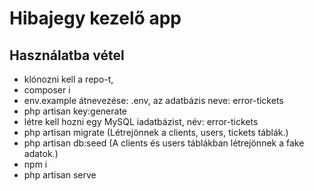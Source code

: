 # Hibajegy kezelő app

## Használatba vétel
- klónozni kell a repo-t, 
- composer i
- env.example átnevezése: .env, az adatbázis neve: error-tickets
- php artisan key:generate
- létre kell hozni egy MySQL iadatbázist, név: error-tickets
- php artisan migrate (Létrejönnek a clients, users, tickets táblák.)  
- php artisan db:seed (A clients és users táblákban létrejönnek a fake adatok.) 
- npm i
- php artisan serve
